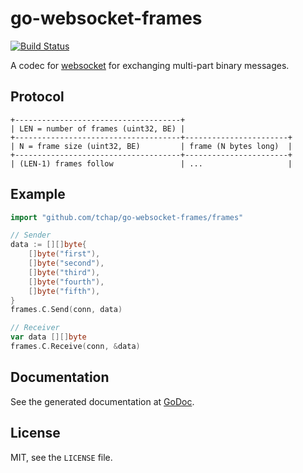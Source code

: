 # go-websocket-frames #

[![Build
Status](https://drone.io/github.com/tchap/go-websocket-frames/status.png)](https://drone.io/github.com/tchap/go-websocket-frames/latest)

A codec for [websocket](http://godoc.org/code.google.com/p/go.net/websocket)
for exchanging multi-part binary messages.

## Protocol ##

```
+-------------------------------------+
| LEN = number of frames (uint32, BE) |
+-------------------------------------+-----------------------+
| N = frame size (uint32, BE)         | frame (N bytes long)  |
+-------------------------------------+-----------------------+
| (LEN-1) frames follow               | ...                   |
```

## Example ##

```go
import "github.com/tchap/go-websocket-frames/frames"

// Sender
data := [][]byte{
	[]byte("first"),
	[]byte("second"),
	[]byte("third"),
	[]byte("fourth"),
	[]byte("fifth"),
}
frames.C.Send(conn, data)

// Receiver
var data [][]byte
frames.C.Receive(conn, &data)
```

## Documentation ##

See the generated documentation at
[GoDoc](http://godoc.org/github.com/tchap/go-websocket-frames/frames).

## License ##

MIT, see the `LICENSE` file.
